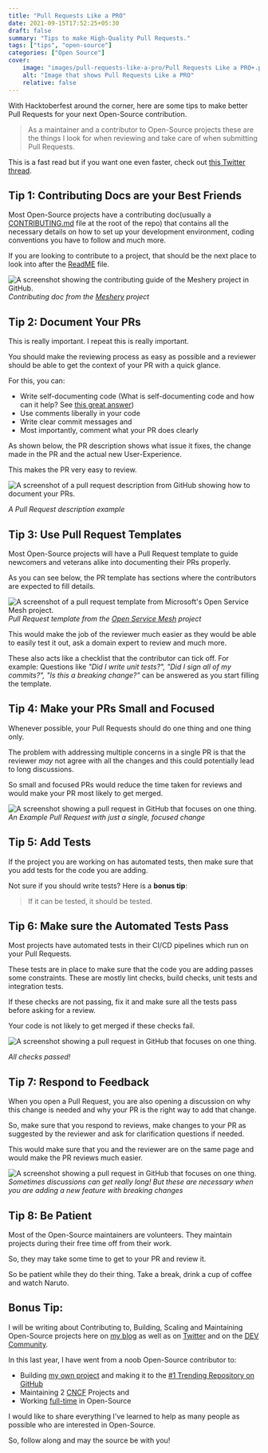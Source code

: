 ```yaml
---
title: "Pull Requests Like a PRO"
date: 2021-09-15T17:52:25+05:30
draft: false
summary: "Tips to make High-Quality Pull Requests."
tags: ["tips", "open-source"]
categories: ["Open Source"]
cover:
    image: "images/pull-requests-like-a-pro/Pull Requests Like a PRO+.png"
    alt: "Image that shows Pull Requests Like a PRO"
    relative: false
---
```


With Hacktoberfest around the corner, here are some tips to make better Pull Requests for your next Open-Source contribution.

> As a maintainer and a contributor to Open-Source projects these are the things I look for when reviewing and take care of when submitting Pull Requests.

This is a fast read but if you want one even faster, check out [this Twitter thread](https://twitter.com/sudo_navendu/status/1437456596473303042).

## Tip 1: Contributing Docs are your Best Friends

Most Open-Source projects have a contributing doc(usually a [CONTRIBUTING.md](https://github.com/meshery/meshery/blob/master/CONTRIBUTING.md) file at the root of the repo) that contains all the necessary details on how to set up your development environment, coding conventions you have to follow and much more.

If you are looking to contribute to a project, that should be the next place to look into after the [ReadME](https://github.com/meshery/meshery#readme) file.

![A screenshot showing the contributing guide of the Meshery project in GitHub.](https://dev-to-uploads.s3.amazonaws.com/uploads/articles/dh3n0tmz2y2gle49ewav.png)
_Contributing doc from the [Meshery](https://github.com/meshery/meshery) project_

## Tip 2: Document Your PRs

This is really important. I repeat this is really important.

You should make the reviewing process as easy as possible and a reviewer should be able to get the context of your PR with a quick glance.

For this, you can:
* Write self-documenting code (What is self-documenting code and how can it help? See [this great answer](https://stackoverflow.com/a/209089/12424846))
* Use comments liberally in your code
* Write clear commit messages and
* Most importantly, comment what your PR does clearly

As shown below, the PR description shows what issue it fixes, the change made in the PR and the actual new User-Experience.

This makes the PR very easy to review.

![A screenshot of a pull request description from GitHub showing how to document your PRs.](https://dev-to-uploads.s3.amazonaws.com/uploads/articles/oqb563b2yjo9nie1rxzi.png)

_A Pull Request description example_

## Tip 3: Use Pull Request Templates

Most Open-Source projects will have a Pull Request template to guide newcomers and veterans alike into documenting their PRs properly.

As you can see below, the PR template has sections where the contributors are expected to fill details.

![A screenshot of a pull request template from Microsoft's Open Service Mesh project.](https://dev-to-uploads.s3.amazonaws.com/uploads/articles/knvukchmgvajbzil8390.png)
_Pull Request template from the [Open Service Mesh](https://github.com/openservicemesh/osm) project_

This would make the job of the reviewer much easier as they would be able to easily test it out, ask a domain expert to review and much more.

These also acts like a checklist that the contributor can tick off. For example: Questions like _"Did I write unit tests?", "Did I sign all of my commits?", "Is this a breaking change?"_ can be answered as you start filling the template.

## Tip 4: Make your PRs Small and Focused

Whenever possible, your Pull Requests should do one thing and one thing only.

The problem with addressing multiple concerns in a single PR is that the reviewer _may_ not agree with all the changes and this could potentially lead to long discussions.

So small and focused PRs would reduce the time taken for reviews and would make your PR most likely to get merged.

![A screenshot showing a pull request in GitHub that focuses on one thing.](https://dev-to-uploads.s3.amazonaws.com/uploads/articles/klteluhjfn90k2hfe7to.png)
_An Example Pull Request with just a single, focused change_

## Tip 5: Add Tests

If the project you are working on has automated tests, then make sure that you add tests for the code you are adding.

Not sure if you should write tests? Here is a **bonus tip**:

> If it can be tested, it should be tested.

## Tip 6: Make sure the Automated Tests Pass

Most projects have automated tests in their CI/CD pipelines which run on your Pull Requests.

These tests are in place to make sure that the code you are adding passes some constraints. These are mostly lint checks, build checks, unit tests and integration tests.

If these checks are not passing, fix it and make sure all the tests pass before asking for a review.

Your code is not likely to get merged if these checks fail.

![A screenshot showing a pull request in GitHub that focuses on one thing.](https://dev-to-uploads.s3.amazonaws.com/uploads/articles/oj5w3yqu7v4627wdpeyd.png)

_All checks passed!_

## Tip 7: Respond to Feedback

When you open a Pull Request, you are also opening a discussion on why this change is needed and why your PR is the right way to add that change.

So, make sure that you respond to reviews, make changes to your PR as suggested by the reviewer and ask for clarification questions if needed.

This would make sure that you and the reviewer are on the same page and would make the PR reviews much easier.

![A screenshot showing a pull request in GitHub that focuses on one thing.](https://dev-to-uploads.s3.amazonaws.com/uploads/articles/uqkme7w60iijpiv8okv7.png)
_Sometimes discussions can get really long! But these are necessary when you are adding a new feature with breaking changes_

## Tip 8: Be Patient

Most of the Open-Source maintainers are volunteers. They maintain projects during their free time off from their work.

So, they may take some time to get to your PR and review it.

So be patient while they do their thing. Take a break, drink a cup of coffee and watch Naruto.

## Bonus Tip:

I will be writing about Contributing to, Building, Scaling and Maintaining Open-Source projects here on [my blog](https://navendu.me/) as well as on [Twitter](https://twitter.com/sudo_navendu) and on the [DEV Community](https://dev.to/navendu).

In this last year, I have went from a noob Open-Source contributor to:
* Building [my own project](https://github.com/nsfw-filter/nsfw-filter) and making it to the [#1 Trending Repository on GitHub](https://twitter.com/sudo_navendu/status/1298191582101778433)
* Maintaining 2 [CNCF](https://www.cncf.io/) Projects and
* Working [full-time](https://github.com/navendu-pottekkat) in Open-Source

I would like to share everything I've learned to help as many people as possible who are interested in Open-Source.

So, follow along and may the source be with you!